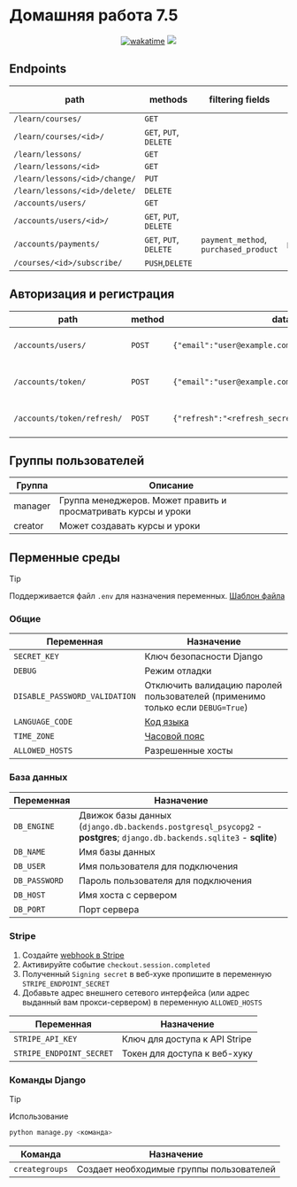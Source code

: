 # Домашняя работа 7.5

<div align="center">
<a href="https://wakatime.com/@IldarGaleev/projects/nijmfwmhds"><img src="https://wakatime.com/badge/user/45799db8-b1f8-4627-9264-2c8d4c352567/project/018da7e5-d70d-4460-b4eb-be7768a9c8e5.svg" alt="wakatime"></a>
<img src="https://img.shields.io/github/last-commit/IldarGaleevSkyProHomeworks/homework_7.svg"/>
</div>

## Endpoints

| path                          | methods                | filtering fields                      | ordering fields |
|-------------------------------|------------------------|---------------------------------------|-----------------|
| `/learn/courses/`             | `GET`                  |                                       |                 |
| `/learn/courses/<id>/`        | `GET`, `PUT`, `DELETE` |                                       |                 |
| `/learn/lessons/`             | `GET`                  |                                       |                 |
| `/learn/lessons/<id>`         | `GET`                  |                                       |                 |
| `/learn/lessons/<id>/change/` | `PUT`                  |                                       |                 |
| `/learn/lessons/<id>/delete/` | `DELETE`               |                                       |                 |
| `/accounts/users/`            | `GET`                  |                                       |                 |
| `/accounts/users/<id>/`       | `GET`, `PUT`, `DELETE` |                                       |                 |
| `/accounts/payments/`         | `GET`, `PUT`, `DELETE` | `payment_method`, `purchased_product` | `payment_date`  |
| `/courses/<id>/subscribe/`    | `PUSH`,`DELETE`        |                                       |                 |

## Авторизация и регистрация

| path                       | method | data                                               | описание                        |
|----------------------------|--------|----------------------------------------------------|---------------------------------|
| `/accounts/users/`         | `POST` | `{"email":"user@example.com","password":"secret"}` | регистрация нового пользователя |
| `/accounts/token/`         | `POST` | `{"email":"user@example.com","password":"secret"}` | получение токена авторизации    |
| `/accounts/token/refresh/` | `POST` | `{"refresh":"<refresh_secret>"}`                   | обновление токена авториации    |

## Группы пользователей

| Группа  | Описание                                                       |
|---------|----------------------------------------------------------------|
| manager | Группа менеджеров. Может править и просматривать курсы и уроки |
| creator | Может создавать курсы и уроки                                  |

## Перменные среды

> [!TIP]
>
> Поддерживается файл `.env` для назначения переменных. [Шаблон файла](.env.template)

### Общие

| Переменная                    | Назначение                                                                     |
|-------------------------------|--------------------------------------------------------------------------------|
| `SECRET_KEY`                  | Ключ безопасности Django                                                       |
| `DEBUG`                       | Режим отладки                                                                  |
| `DISABLE_PASSWORD_VALIDATION` | Отключить валидацию паролей пользователей (применимо только если `DEBUG=True`) |
| `LANGUAGE_CODE`               | [Код языка](http://www.i18nguy.com/unicode/language-identifiers.html)          |
| `TIME_ZONE`                   | [Часовой пояс](https://en.wikipedia.org/wiki/List_of_tz_database_time_zones)   |
| `ALLOWED_HOSTS`               | Разрешенные хосты                                                              |

### База данных

| Переменная    | Назначение                                                                                                              |
|---------------|-------------------------------------------------------------------------------------------------------------------------|
| `DB_ENGINE`   | Движок базы данных (`django.db.backends.postgresql_psycopg2` - **postgres**; `django.db.backends.sqlite3` - **sqlite**) |
| `DB_NAME`     | Имя базы данных                                                                                                         |
| `DB_USER`     | Имя пользователя для подключения                                                                                        |
| `DB_PASSWORD` | Пароль пользователя для подключения                                                                                     |
| `DB_HOST`     | Имя хоста с сервером                                                                                                    |
| `DB_PORT`     | Порт сервера                                                                                                            |

### Stripe

1. Создайте [webhook в Stripe](https://dashboard.stripe.com/test/webhooks)
2. Активируйте событие `checkout.session.completed`
3. Полученный `Signing secret` в веб-хуке пропишите в переменную `STRIPE_ENDPOINT_SECRET`
4. Добавьте адрес внешнего сетевого интерфейса (или адрес выданный вам прокси-сервером) в переменную `ALLOWED_HOSTS`

| Переменная               | Назначение                    |
|--------------------------|-------------------------------|
| `STRIPE_API_KEY`         | Ключ для доступа к API Stripe |
| `STRIPE_ENDPOINT_SECRET` | Токен для доступа к веб-хуку  |

### Команды Django

> [!TIP]
> Использование
>
> ```Bash
> python manage.py <команда>
> ```

| Команда        | Назначение                               |
|----------------|------------------------------------------|
| `creategroups` | Создает необходимые группы пользователей |

